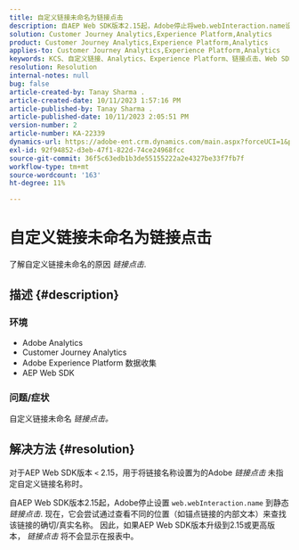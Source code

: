 ```yaml
---
title: 自定义链接未命名为链接点击
description: 自AEP Web SDK版本2.15起，Adobe停止将web.webInteraction.name设置为静态链接点击。
solution: Customer Journey Analytics,Experience Platform,Analytics
product: Customer Journey Analytics,Experience Platform,Analytics
applies-to: Customer Journey Analytics,Experience Platform,Analytics
keywords: KCS、自定义链接、Analytics、Experience Platform、链接点击、Web SDK、客户历程分析
resolution: Resolution
internal-notes: null
bug: false
article-created-by: Tanay Sharma .
article-created-date: 10/11/2023 1:57:16 PM
article-published-by: Tanay Sharma .
article-published-date: 10/11/2023 2:05:51 PM
version-number: 2
article-number: KA-22339
dynamics-url: https://adobe-ent.crm.dynamics.com/main.aspx?forceUCI=1&pagetype=entityrecord&etn=knowledgearticle&id=64cd5812-3e68-ee11-9ae7-6045bd0063aa
exl-id: 92f94852-d3eb-47f1-822d-74ce24968fcc
source-git-commit: 36f5c63edb1b3de55155222a2e4327be33f7fb7f
workflow-type: tm+mt
source-wordcount: '163'
ht-degree: 11%

---
```


# 自定义链接未命名为链接点击


了解自定义链接未命名的原因 *链接点击*.

## 描述 {#description}


### <b>环境</b>

- Adobe Analytics
- Customer Journey Analytics
- Adobe Experience Platform 数据收集
- AEP Web SDK


### <b>问题/症状</b>

自定义链接未命名 *链接点击。*


## 解决方法 {#resolution}


对于AEP Web SDK版本 `<` 2.15，用于将链接名称设置为的Adobe *链接点击* 未指定自定义链接名称时。

自AEP Web SDK版本2.15起，Adobe停止设置 `web.webInteraction.name` 到静态 *链接点击*. 现在，它会尝试通过查看不同的位置（如锚点链接的内部文本）来查找该链接的确切/真实名称。 因此，如果AEP Web SDK版本升级到2.15或更高版本， *链接点击* 将不会显示在报表中。
